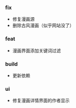 ### fix

- 修复漫画源
- 删除古风漫画（似乎网站没了）

### feat

- 漫画界面添加关键词过滤

### build

- 更新依赖

### ui

- 修复漫画详情界面的作者显示 

<!-- ### refactor -->

 